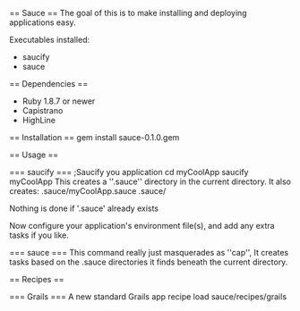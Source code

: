 == Sauce ==
The goal of this is to make installing and deploying applications easy.

Executables installed:
* saucify
* sauce


== Dependencies ==
* Ruby 1.8.7 or newer
* Capistrano
* HighLine

== Installation ==
  gem install sauce-0.1.0.gem

== Usage ==

=== saucify ===
;Saucify you application
  cd myCoolApp
  saucify myCoolApp
This creates a ''.sauce'' directory in the current directory.
It also creates:
  .sauce/myCoolApp.sauce
  .sauce/

Nothing is done if '.sauce' already exists

Now configure your application's environment file(s), and add any extra tasks if you like.


=== sauce ===
This command really just masquerades as ''cap'', 
It creates tasks based on the .sauce directories it finds beneath the current directory.

== Recipes ==

=== Grails ===
A new standard Grails app recipe
  load sauce/recipes/grails